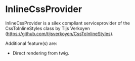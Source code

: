 # InlineCssProvider

InlineCssProvider is a silex compliant serviceprovider of the CssToInlineStyles class by Tijs Verkoyen (https://github.com/tijsverkoyen/CssToInlineStyles).

Additional feature(s) are:
 * Direct rendering from twig.
 